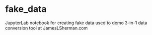 # fake_data
JupyterLab notebook for creating fake data used to demo 3-in-1 data conversion tool at JamesLSherman.com
